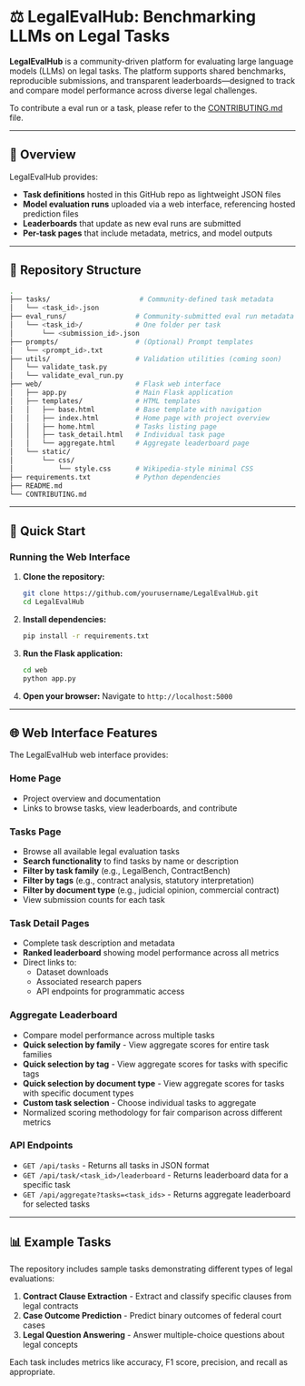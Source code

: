 # ⚖️ LegalEvalHub: Benchmarking LLMs on Legal Tasks

**LegalEvalHub** is a community-driven platform for evaluating large language models (LLMs) on legal tasks. The platform supports shared benchmarks, reproducible submissions, and transparent leaderboards—designed to track and compare model performance across diverse legal challenges.


To contribute a eval run or a task, please refer to the [CONTRIBUTING.md](CONTRIBUTING.md) file.

---

## 🧠 Overview

LegalEvalHub provides:

- **Task definitions** hosted in this GitHub repo as lightweight JSON files
- **Model evaluation runs** uploaded via a web interface, referencing hosted prediction files
- **Leaderboards** that update as new eval runs are submitted
- **Per-task pages** that include metadata, metrics, and model outputs

---

## 📁 Repository Structure

```bash
.
├── tasks/                      # Community-defined task metadata
│   └── <task_id>.json
├── eval_runs/                 # Community-submitted eval run metadata
│   └── <task_id>/             # One folder per task
│       └── <submission_id>.json
├── prompts/                   # (Optional) Prompt templates
│   └── <prompt_id>.txt
├── utils/                     # Validation utilities (coming soon)
│   └── validate_task.py
│   └── validate_eval_run.py
├── web/                       # Flask web interface
│   ├── app.py                 # Main Flask application
│   ├── templates/             # HTML templates
│   │   ├── base.html          # Base template with navigation
│   │   ├── index.html         # Home page with project overview
│   │   ├── home.html          # Tasks listing page
│   │   ├── task_detail.html   # Individual task page
│   │   └── aggregate.html     # Aggregate leaderboard page
│   └── static/
│       └── css/
│           └── style.css      # Wikipedia-style minimal CSS
├── requirements.txt           # Python dependencies
├── README.md
└── CONTRIBUTING.md
```

---

## 🚀 Quick Start

### Running the Web Interface

1. **Clone the repository:**
   ```bash
   git clone https://github.com/yourusername/LegalEvalHub.git
   cd LegalEvalHub
   ```

2. **Install dependencies:**
   ```bash
   pip install -r requirements.txt
   ```

3. **Run the Flask application:**
   ```bash
   cd web
   python app.py
   ```

4. **Open your browser:**
   Navigate to `http://localhost:5000`

---

## 🌐 Web Interface Features

The LegalEvalHub web interface provides:

### Home Page
- Project overview and documentation
- Links to browse tasks, view leaderboards, and contribute

### Tasks Page
- Browse all available legal evaluation tasks
- **Search functionality** to find tasks by name or description
- **Filter by task family** (e.g., LegalBench, ContractBench)
- **Filter by tags** (e.g., contract analysis, statutory interpretation)
- **Filter by document type** (e.g., judicial opinion, commercial contract)
- View submission counts for each task

### Task Detail Pages
- Complete task description and metadata
- **Ranked leaderboard** showing model performance across all metrics
- Direct links to:
  - Dataset downloads
  - Associated research papers
  - API endpoints for programmatic access

### Aggregate Leaderboard
- Compare model performance across multiple tasks
- **Quick selection by family** - View aggregate scores for entire task families
- **Quick selection by tag** - View aggregate scores for tasks with specific tags
- **Quick selection by document type** - View aggregate scores for tasks with specific document types
- **Custom task selection** - Choose individual tasks to aggregate
- Normalized scoring methodology for fair comparison across different metrics

### API Endpoints
- `GET /api/tasks` - Returns all tasks in JSON format
- `GET /api/task/<task_id>/leaderboard` - Returns leaderboard data for a specific task
- `GET /api/aggregate?tasks=<task_ids>` - Returns aggregate leaderboard for selected tasks

---

## 📊 Example Tasks

The repository includes sample tasks demonstrating different types of legal evaluations:

1. **Contract Clause Extraction** - Extract and classify specific clauses from legal contracts
2. **Case Outcome Prediction** - Predict binary outcomes of federal court cases
3. **Legal Question Answering** - Answer multiple-choice questions about legal concepts

Each task includes metrics like accuracy, F1 score, precision, and recall as appropriate.
